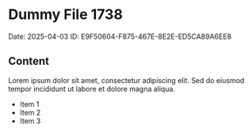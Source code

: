# Dummy File 1738

Date: 2025-04-03
ID: E9F50604-F875-467E-8E2E-ED5CA89A6EE8

## Content

Lorem ipsum dolor sit amet, consectetur adipiscing elit.
Sed do eiusmod tempor incididunt ut labore et dolore magna aliqua.

* Item 1
* Item 2
* Item 3

